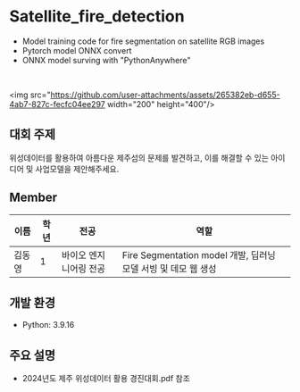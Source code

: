 # Satellite_fire_detection
- Model training code for fire segmentation on satellite RGB images
- Pytorch model ONNX convert
- ONNX model surving with "PythonAnywhere"
<br>

<img src="https://github.com/user-attachments/assets/265382eb-d655-4ab7-827c-fecfc04ee297  width="200" height="400"/>

## 대회 주제
위성데이터를 활용하여 아름다운 제주섬의 문제를 발견하고, 이를 해결할 수 있는 아이디어 및 사업모델을 제안해주세요. 

## Member
| 이름       | 학년 | 전공          | 역할                          |
|------------|-----|---------------|------------------------------|
| 김동영    | 1    | 바이오 엔지니어링 전공 | Fire Segmentation model 개발, 딥러닝 모델 서빙 및 데모 웹 생성 |

## 개발 환경
- Python: 3.9.16

## 주요 설명
- 2024년도 제주 위성데이터 활용 경진대회.pdf 참조
